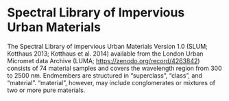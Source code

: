 # Spectral Library of Impervious Urban Materials

The Spectral Library of impervious Urban Materials Version 1.0 (SLUM; Kotthaus 2013; Kotthaus et al. 2014) available from the London Urban Micromet data Archive (LUMA; https://zenodo.org/record/4263842) 
consists of 74 material samples and covers the wavelength region from 300 to 2500 nm. 
Endmembers are structured in “superclass”, “class”, and “material”. “material”, however, may include conglomerates or mixtures of two or more pure materials. 
 
